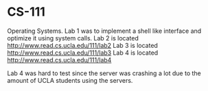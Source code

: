 CS-111
======

Operating Systems. Lab 1 was to implement a shell like interface and optimize it using system calls.
Lab 2 is located http://www.read.cs.ucla.edu/111/lab2
Lab 3 is located http://www.read.cs.ucla.edu/111/lab3
Lab 4 is located http://www.read.cs.ucla.edu/111/lab4

Lab 4 was hard to test since the server was crashing a lot due to the amount of UCLA students using the servers.
